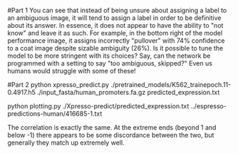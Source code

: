 #Part 1
You can see that instead of being unsure about assigning a label to an ambiguous image, it will tend to assign a label
in order to be definitive about its answer. In essence, it does not appear to have the ability to "not know" and leave it as
such. For example, in the bottom right of the model performance image, it assigns incorrectly "pullover" with 74% confidence 
to a coat image despite sizable ambiguity (26%). Is it possible to tune the model to be more stringent with its choices?
Say, can the network be programmed with a setting to say "too ambiguous, skipped?" Even us humans would struggle with some of
these!

#Part 2
python xpresso_predict.py ./pretrained_models/K562_trainepoch.11-0.4917.h5 ./input_fasta/human_promoters.fa.gz predicted_expression.txt

python plotting.py ./Xpresso-predict/predicted_expression.txt ../espresso-predictions-human/416685-1.txt 

The correlation is exactly the same. At the extreme ends (beyond 1 and below -1) there appears to be some discordance between
the two, but generally they match up extremely well. 

